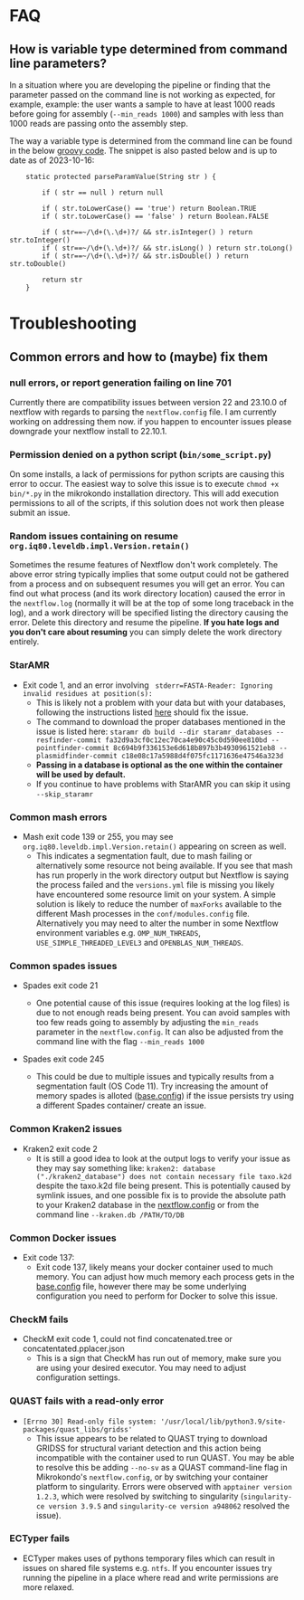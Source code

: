 # FAQ

## How is variable type determined from command line parameters?

In a situation where you are developing the pipeline or finding that the parameter passed on the command line is not working as expected, for example, example: the user wants a sample to have at least 1000 reads before going for assembly (`--min_reads 1000`) and samples with less than 1000 reads are passing onto the assembly step.

The way a variable type is determined from the command line can be found in the below [groovy code](https://github.com/nextflow-io/nextflow/blob/8c0566fc3a35c8d3a4e01a508a0667e471bab297/modules/nextflow/src/main/groovy/nextflow/cli/CmdRun.groovy#L506-L518). The snippet is also pasted below and is up to date as of 2023-10-16:

```
    static protected parseParamValue(String str ) {

        if ( str == null ) return null

        if ( str.toLowerCase() == 'true') return Boolean.TRUE
        if ( str.toLowerCase() == 'false' ) return Boolean.FALSE

        if ( str==~/\d+(\.\d+)?/ && str.isInteger() ) return str.toInteger()
        if ( str==~/\d+(\.\d+)?/ && str.isLong() ) return str.toLong()
        if ( str==~/\d+(\.\d+)?/ && str.isDouble() ) return str.toDouble()

        return str
    }
```

# Troubleshooting

## Common errors and how to (maybe) fix them

### null errors, or report generation failing on line 701

Currently there are compatibility issues between version 22 and 23.10.0 of nextflow with regards to parsing the `nextflow.config` file. I am currently working on addressing them now. if you happen to encounter issues please downgrade your nextflow install to 22.10.1.

### Permission denied on a python script (`bin/some_script.py`)

On some installs, a lack of permissions for python scripts are causing this error to occur. The easiest way to solve this issue is to execute `chmod +x bin/*.py` in the mikrokondo installation directory. This will add execution permissions to all of the scripts, if this solution does not work then please submit an issue.

### Random issues containing on resume `org.iq80.leveldb.impl.Version.retain()`

Sometimes the resume features of Nextflow don't work completely. The above error string typically implies that some output could not be gathered from a process and on subsequent resumes you will get an error. You can find out what process (and its work directory location) caused the error in the `nextflow.log` (normally it will be at the top of some long traceback in the log), and a work directory will be specified listing the directory causing the error. Delete this directory and resume the pipeline. **If you hate logs and you don't care about resuming** you can simply delete the work directory entirely.


### StarAMR

- Exit code 1, and an error involving ` stderr=FASTA-Reader: Ignoring invalid residues at position(s):`
  - This is likely not a problem with your data but with your databases, following the instructions listed [here](https://github.com/phac-nml/staramr/issues/200#issuecomment-1741082733) should fix the issue.
  - The command to download the proper databases mentioned in the issue is listed here:
  `staramr db build --dir staramr_databases --resfinder-commit fa32d9a3cf0c12ec70ca4e90c45c0d590ee810bd --pointfinder-commit 8c694b9f336153e6d618b897b3b4930961521eb8 --plasmidfinder-commit c18e08c17a5988d4f075fc1171636e47546a323d`
  - **Passing in a database is optional as the one within the container will be used by default.**
  - If you continue to have problems with StarAMR you can skip it using `--skip_staramr`


### Common mash errors

- Mash exit code 139 or 255, you may see `org.iq80.leveldb.impl.Version.retain()` appearing on screen as well.
  - This indicates a segmentation fault, due to mash failing or alternatively some resource not being available. If you see that mash has run properly in the work directory output but Nextflow is saying the process failed and the `versions.yml` file is missing you likely have encountered some resource limit on your system. A simple solution is likely to reduce the number of `maxForks` available to the different Mash processes in the `conf/modules.config` file. Alternatively you may need to alter the number in some Nextflow environment variables e.g. `OMP_NUM_THREADS`, `USE_SIMPLE_THREADED_LEVEL3` and `OPENBLAS_NUM_THREADS`.

### Common spades issues

- Spades exit code 21
  - One potential cause of this issue (requires looking at the log files) is due to not enough reads being present. You can avoid samples with too few reads going to assembly by adjusting the `min_reads` parameter in the `nextflow.config`. It can also be adjusted from the command line with the flag `--min_reads 1000`

- Spades exit code 245
  - This could be due to multiple issues and typically results from a segmentation fault (OS Code 11). Try increasing the amount of memory spades is alloted ([base.config](https://github.com/phac-nml/mikrokondo/blob/main/conf/base.config)) if the issue persists try using a different Spades container/ create an issue.

### Common Kraken2 issues

- Kraken2 exit code 2
  - It is still a good idea to look at the output logs to verify your issue as they may say something like: `kraken2: database ("./kraken2_database") does not contain necessary file taxo.k2d` despite the taxo.k2d file being present. This is potentially caused by symlink issues, and one possible fix is to provide the absolute path to your Kraken2 database in the [nextflow.config](https://github.com/phac-nml/mikrokondo/blob/main/nextflow.config) or from the command line `--kraken.db /PATH/TO/DB`


### Common Docker issues

- Exit code 137:
  - Exit code 137, likely means your docker container used to much memory. You can adjust how much memory each process gets in the [base.config](https://github.com/phac-nml/mikrokondo/blob/main/conf/base.config) file, however there may be some underlying configuration you need to perform for Docker to solve this issue.

### CheckM fails

- CheckM exit code 1, could not find concatenated.tree or concatentated.pplacer.json
  - This is a sign that CheckM has run out of memory, make sure you are using your desired executor. You may need to adjust configuration settings.

### QUAST fails with a read-only error

- `[Errno 30] Read-only file system: '/usr/local/lib/python3.9/site-packages/quast_libs/gridss'`
  - This issue appears to be related to QUAST trying to download GRIDSS for structural variant detection and this action being incompatible with the container used to run QUAST. You may be able to resolve this be adding `--no-sv` as a QUAST command-line flag in Mikrokondo's `nextflow.config`, or by switching your container platform to singularity. Errors were observed with `apptainer version 1.2.3`, which were resolved by switching to singularity (`singularity-ce version 3.9.5` and `singularity-ce version a948062` resolved the issue).

### ECTyper fails

- ECTyper makes uses of pythons temporary files which can result in issues on shared file systems e.g. `ntfs`. If you encounter issues try running the pipeline in a place where read and write permissions are more relaxed.


